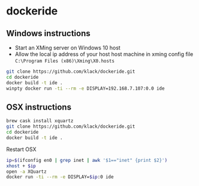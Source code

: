 # dockeride

## Windows instructions
* Start an XMing server on Windows 10 host
* Allow the local ip address of your host host machine in xming config file  
   `C:\Program Files (x86)\Xming\X0.hosts`  

```bash
git clone https://github.com/klack/dockeride.git  
cd dockeride  
docker build -t ide .    
winpty docker run -ti --rm -e DISPLAY=192.168.7.107:0.0 ide  
```

## OSX instructions
```bash
brew cask install xquartz
git clone https://github.com/klack/dockeride.git  
cd dockeride  
docker build -t ide .    
```
Restart OSX

```bash . 
ip=$(ifconfig en0 | grep inet | awk '$1=="inet" {print $2}')  
xhost + $ip 
open -a XQuartz 
docker run -ti --rm -e DISPLAY=$ip:0 ide 
```
